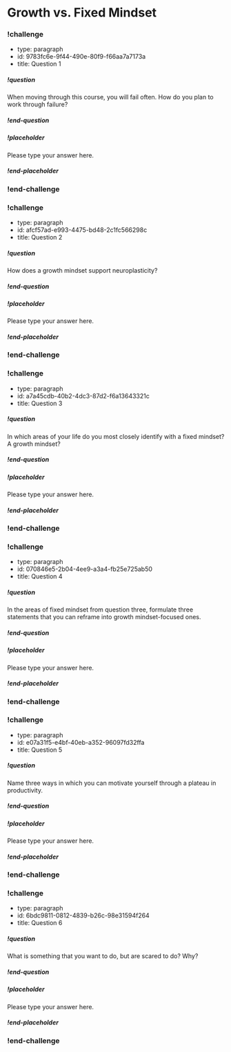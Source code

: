 # Growth vs. Fixed Mindset 

### !challenge

* type: paragraph
* id: 9783fc6e-9f44-490e-80f9-f66aa7a7173a
* title: Question 1

##### !question

When moving through this course, you will fail often. How do you plan to work through failure?

##### !end-question

##### !placeholder

Please type your answer here.

##### !end-placeholder

### !end-challenge

### !challenge

* type: paragraph
* id: afcf57ad-e993-4475-bd48-2c1fc566298c
* title: Question 2

##### !question

How does a growth mindset support neuroplasticity?

##### !end-question

##### !placeholder

Please type your answer here.

##### !end-placeholder

### !end-challenge

### !challenge

* type: paragraph
* id: a7a45cdb-40b2-4dc3-87d2-f6a13643321c
* title: Question 3

##### !question

In which areas of your life do you most closely identify with a fixed mindset? A growth mindset?

##### !end-question

##### !placeholder

Please type your answer here.

##### !end-placeholder

### !end-challenge

### !challenge

* type: paragraph
* id: 070846e5-2b04-4ee9-a3a4-fb25e725ab50
* title: Question 4

##### !question

 In the areas of fixed mindset from question three, formulate three statements that you can reframe into growth mindset-focused ones.

##### !end-question

##### !placeholder

Please type your answer here.

##### !end-placeholder

### !end-challenge

### !challenge

* type: paragraph
* id: e07a31f5-e4bf-40eb-a352-96097fd32ffa
* title: Question 5

##### !question

Name three ways in which you can motivate yourself through a plateau in productivity.

##### !end-question

##### !placeholder

Please type your answer here.

##### !end-placeholder

### !end-challenge

### !challenge

* type: paragraph
* id: 6bdc9811-0812-4839-b26c-98e31594f264
* title: Question 6

##### !question

What is something that you want to do, but are scared to do? Why?

##### !end-question

##### !placeholder

Please type your answer here.

##### !end-placeholder

### !end-challenge
